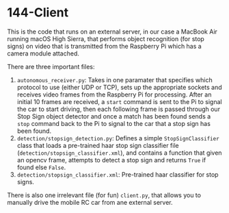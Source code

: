 # 144-Client
This is the code that runs on an external server, in our case a MacBook Air running macOS High Sierra, that performs object recognition (for stop signs) on video that is transmitted from the Raspberry Pi which has a camera module attached. 

There are three important files:
1. `autonomous_receiver.py`: Takes in one paramater that specifies which protocol to use (either UDP or TCP), sets up the appropriate sockets and receives video frames from the Raspberry Pi for processing. After an initial 10 frames are received, a `start` command is sent to the Pi to signal the car to start driving, then each following frame is passed through our Stop Sign object detector and once a match has been found sends a `stop` command back to the Pi to signal to the car that a stop sign has been found.
2. `detection/stopsign_detection.py`: Defines a simple `StopSignClassifier` class that loads a pre-trained haar stop sign classifier file (`detection/stopsign_classifier.xml`), and contains a function that given an opencv frame, attempts to detect a stop sign and returns `True` if found else `False`.
3. `detection/stopsign_classifier.xml`: Pre-trained haar classifier for stop signs.

There is also one irrelevant file (for fun) `client.py`, that allows you to manually drive the mobile RC car from ane external server.
